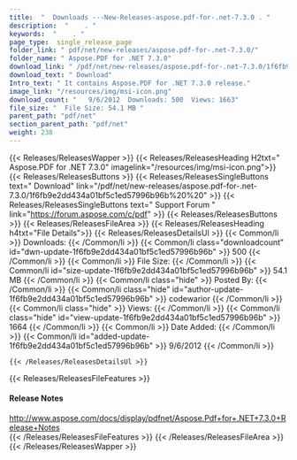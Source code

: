 ```yaml
---
title:  "  Downloads ---New-Releases-aspose.pdf-for-.net-7.3.0 . " 
description:  "    . " 
keywords:  "    . " 
page_type:  single_release_page
folder_link: " pdf/net/new-releases/aspose.pdf-for-.net-7.3.0/"
folder_name: " Aspose.PDF for .NET 7.3.0"
download_link: " /pdf/net/new-releases/aspose.pdf-for-.net-7.3.0/1f6fb9e2dd434a01bf5c1ed57996b96b"
download_text: " Download"
Intro_text: " It contains Aspose.PDF for .NET 7.3.0 release."
image_link: "/resources/img/msi-icon.png"
download_count: "   9/6/2012  Downloads: 500  Views: 1663"
file_size: "  File Size: 54.1 MB "
parent_path: "pdf/net"
section_parent_path: "pdf/net"
weight: 238 
---
```


{{< Releases/ReleasesWapper >}}
  {{< Releases/ReleasesHeading H2txt=" Aspose.PDF for .NET 7.3.0" imagelink="/resources/img/msi-icon.png">}}
  {{< Releases/ReleasesButtons >}}
    {{< Releases/ReleasesSingleButtons text=" Download" link="/pdf/net/new-releases/aspose.pdf-for-.net-7.3.0/1f6fb9e2dd434a01bf5c1ed57996b96b%20%20" >}}
    {{< Releases/ReleasesSingleButtons text=" Support Forum " link="https://forum.aspose.com/c/pdf" >}}
  {{< Releases/ReleasesButtons >}}
  {{< Releases/ReleasesFileArea >}}
    {{< Releases/ReleasesHeading h4txt="File Details">}}
    {{< Releases/ReleasesDetailsUl >}}
            {{< Common/li  >}} Downloads: {{< /Common/li >}} 
      {{< Common/li class="downloadcount" id="dwn-update-1f6fb9e2dd434a01bf5c1ed57996b96b" >}} 500 {{< /Common/li >}} 
      {{< Common/li  >}} File Size: {{< /Common/li >}} 
      {{< Common/li id="size-update-1f6fb9e2dd434a01bf5c1ed57996b96b" >}} 54.1 MB {{< /Common/li >}} 
      {{< Common/li  class="hide" >}} Posted By: {{< /Common/li >}} 
      {{< Common/li class="hide" id="author-update-1f6fb9e2dd434a01bf5c1ed57996b96b" >}} codewarior {{< /Common/li >}} 
      {{< Common/li class="hide"  >}} Views: {{< /Common/li >}} 
      {{< Common/li class="hide" id="view-update-1f6fb9e2dd434a01bf5c1ed57996b96b" >}} 1664 {{< /Common/li >}} 
      {{< Common/li  >}} Date Added: {{< /Common/li >}} 
      {{< Common/li id="added-update-1f6fb9e2dd434a01bf5c1ed57996b96b" >}} 9/6/2012 {{< /Common/li >}} 

    {{< /Releases/ReleasesDetailsUl >}}

  {{< Releases/ReleasesFileFeatures >}}
      <h4>Release Notes</h4><div><a href="http://www.aspose.com/docs/display/pdfnet/Aspose.Pdf+for+.NET+7.3.0+Release+Notes">http://www.aspose.com/docs/display/pdfnet/Aspose.Pdf+for+.NET+7.3.0+Release+Notes</a></div>
  {{< /Releases/ReleasesFileFeatures >}}
 {{< /Releases/ReleasesFileArea >}}
{{< /Releases/ReleasesWapper >}}


